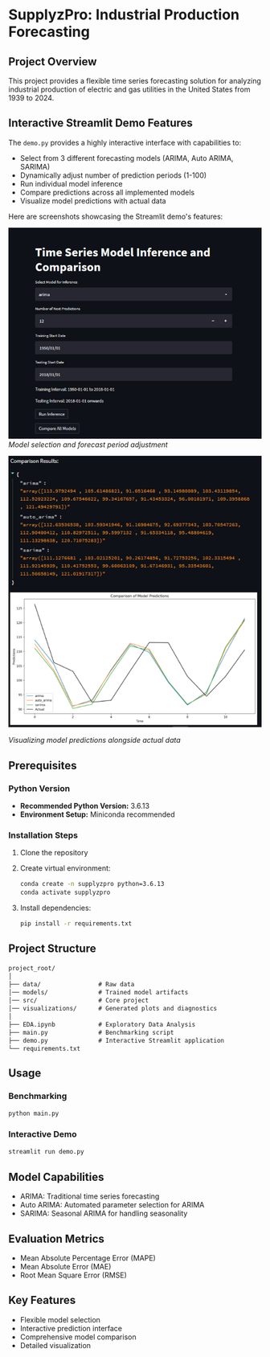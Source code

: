 # SupplyzPro: Industrial Production Forecasting

## Project Overview

This project provides a flexible time series forecasting solution for analyzing industrial production of electric and gas utilities in the United States from 1939 to 2024.

## Interactive Streamlit Demo Features

The `demo.py` provides a highly interactive interface with capabilities to:
- Select from 3 different forecasting models (ARIMA, Auto ARIMA, SARIMA)
- Dynamically adjust number of prediction periods (1-100)
- Run individual model inference
- Compare predictions across all implemented models
- Visualize model predictions with actual data

Here are screenshots showcasing the Streamlit demo's features:

![Time Series Model Inference and Comparison](visualizations/demo1.PNG)
*Model selection and forecast period adjustment*

![Forecasting Results Visualization](visualizations/demo2.PNG)

*Visualizing model predictions alongside actual data*


## Prerequisites

### Python Version
- **Recommended Python Version:** 3.6.13
- **Environment Setup:** Miniconda recommended

### Installation Steps

1. Clone the repository
2. Create virtual environment:
   ```bash
   conda create -n supplyzpro python=3.6.13
   conda activate supplyzpro
   ```

3. Install dependencies:
   ```bash
   pip install -r requirements.txt
   ```

## Project Structure

```
project_root/
│
├── data/                # Raw data
│── models/              # Trained model artifacts
│── src/                 # Core project 
│── visualizations/      # Generated plots and diagnostics
│
├── EDA.ipynb            # Exploratory Data Analysis
├── main.py              # Benchmarking script
├── demo.py              # Interactive Streamlit application
└── requirements.txt
```

## Usage

### Benchmarking
```bash
python main.py
```

### Interactive Demo
```bash
streamlit run demo.py
```

## Model Capabilities
- ARIMA: Traditional time series forecasting
- Auto ARIMA: Automated parameter selection for ARIMA
- SARIMA: Seasonal ARIMA for handling seasonality

## Evaluation Metrics
- Mean Absolute Percentage Error (MAPE)
- Mean Absolute Error (MAE)
- Root Mean Square Error (RMSE)

## Key Features
- Flexible model selection
- Interactive prediction interface
- Comprehensive model comparison
- Detailed visualization
